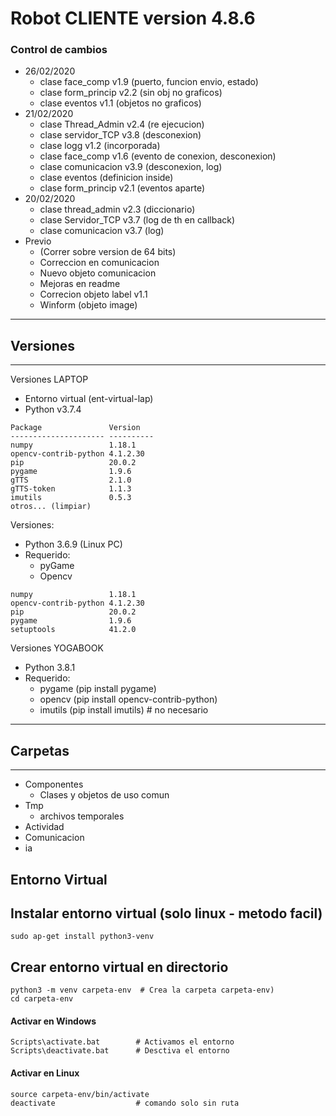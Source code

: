 Robot CLIENTE version 4.8.6
=====================
### Control de cambios
* 26/02/2020
    * clase face_comp    v1.9 (puerto, funcion envio, estado)
    * clase form_princip v2.2 (sin obj no graficos)
    * clase eventos      v1.1 (objetos no graficos)
* 21/02/2020
    * clase Thread_Admin v2.4 (re ejecucion)
    * clase servidor_TCP v3.8 (desconexion)
    * clase logg         v1.2 (incorporada)
    * clase face_comp    v1.6 (evento de conexion, desconexion)
    * clase comunicacion v3.9 (desconexion, log)
    * clase eventos           (definicion inside) 
    * clase form_princip v2.1 (eventos aparte)
* 20/02/2020
    * clase thread_admin v2.3 (diccionario)
    * clase Servidor_TCP v3.7 (log de th en callback)
    * clase comunicacion v3.7 (log)
* Previo
    * (Correr sobre version de 64 bits)
    * Correccion en comunicacion
    * Nuevo objeto comunicacion
    * Mejoras en readme
    * Correcion objeto label v1.1
    * Winform (objeto image)


-----------
## Versiones
-----------
Versiones LAPTOP

* Entorno virtual (ent-virtual-lap)
* Python v3.7.4

```
Package               Version
--------------------- ----------
numpy                 1.18.1
opencv-contrib-python 4.1.2.30
pip                   20.0.2
pygame                1.9.6
gTTS                  2.1.0
gTTS-token            1.1.3
imutils               0.5.3
otros... (limpiar)
```



Versiones:
* Python 3.6.9 (Linux PC)
* Requerido:
    * pyGame
    * Opencv
```
numpy                 1.18.1
opencv-contrib-python 4.1.2.30
pip                   20.0.2
pygame                1.9.6
setuptools            41.2.0
```

Versiones YOGABOOK
* Python 3.8.1
* Requerido:
    * pygame (pip install pygame)
    * opencv (pip install opencv-contrib-python)
    * imutils (pip install imutils) # no necesario


-----------
## Carpetas
-----------


* Componentes
    * Clases y objetos de uso comun
* Tmp
    * archivos temporales
* Actividad
* Comunicacion
* ia

## Entorno Virtual

## Instalar entorno virtual (solo linux - metodo facil)
```
sudo ap-get install python3-venv
```
## Crear entorno virtual en directorio
```
python3 -m venv carpeta-env  # Crea la carpeta carpeta-env)
cd carpeta-env
```
#### Activar en Windows
```
Scripts\activate.bat        # Activamos el entorno
Scripts\deactivate.bat      # Desctiva el entorno
```
#### Activar en Linux
```
source carpeta-env/bin/activate
deactivate                  # comando solo sin ruta